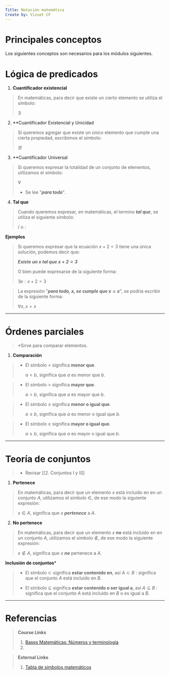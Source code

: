```yaml
---
Title: Notación matemática
Create by: Vizuet CF
---
```

# Principales conceptos

Los siguientes conceptos son necesarios para los módulos siguientes.

# Lógica de predicados

1. **Cuantificador existencial**

> En matemáticas, para decir que existe un cierto elemento se utiliza el símbolo:
> 
>	$∃$

2. **Cuantificador Existencial y Unicidad

>Si queremos agregar que existe un único elemento que cumple una cierta propiedad, escribimos el símbolo:
>
>	$∃!$


3.  **Cuantificador Universal

>Si queremos expresar la totalidad de  un conjunto de elementos, utilizamos el símbolo:
>
>	$∀$
>
> - Se lee "***para todo***".

4.  **Tal que**

> Cuando queremos expresar, en matemáticas, el termino ***tal que***, se utiliza el siguiente símbolo:
> 
> 	$/$ o $:$
> 

**Ejemplos**

>Si queremos expresar que la ecuación $x + 2 = 3$ tiene una única solución, podemos decir que:
>
>	***Existe un $x$ tal que $x + 2 = 3$***
>
>O bien puede expresarse de la siguiente forma:
> 
>	$∃x:x+2=3$

>La expresión "***para todo, $x$,  se cumple que  $x=x$***", se podria escribir de la siguiente forma:
>
>	$∀x, x=x$

---
# Órdenes parciales 

>*Sirve para comparar elementos.

1. **Comparación**

>- El símbolo $<$ significa **menor que**.
>
>	$a < b$, significa que $a$ es menor que $b$.

>- El símbolo $>$ significa **mayor que**.
>
>	$a > b$, significa que $a$ es mayor que $b$.

>- El símbolo $≤$ significa **menor o igual que**.
>
>	$a ≤ b$, significa que $a$ es menor o igual que $b$.

>- El símbolo $≥$ significa **mayor o igual que**.
>
>	$a ≥ b$, significa que $a$ es mayor o igual que $b$.

---
# Teoría de conjuntos 

> - Revisar [[2. Conjuntos I y II]]

1. **Pertenece**

>En matemáticas, para decir que un elemento $x$ está incluido en en un conjunto $A$, utilizamos el símbolo $∈$, de ese modo la siguiente expresión:
>
>	$x∈A$, significa que $x$ ***pertenece*** a  $A$.

2. **No pertenece**

>En matemáticas, para decir que un elemento $x$ **no** está incluido en en un conjunto $A$, utilizamos el símbolo $∉$, de ese modo la siguiente expresión:
>
>	$x∉A$, significa que $x$ ***no*** pertenece a  $A$.
>

**Inclusión de conjuntos***

>- El símbolo $⊂$ significa **estar contenido en**, así $A⊂B$ : significa que el conjunto $A$ está incluido en $B$.
>
>-  El símbolo $⊆$ significa **estar contenido o ser igual a**, así $A⊆B$ : significa que el conjunto $A$ está incluido en $B$ o es igual a $B$.

---

# Referencias

> **Course Links**
> 
> 1. [Bases Matemáticas: Números y terminología](https://learning.edx.org/course/course-v1:UPValenciaX+BMN101x+1T2023/home?_gl=1*n5pm15*_ga*Mzc0NzAwMzQzLjE2OTIxNjk1NzY.*_ga_D3KS4KMDT0*MTY5MjI0NTQzMy40LjEuMTY5MjI0NTk2NS4zNS4wLjA.) 
> 2. 

> **External Links**
> 
> 1. [Tabla de símbolos matemáticos](https://laboratoriomatematicas.uniandes.edu.co/semarquitec/simbolosmat.htm)